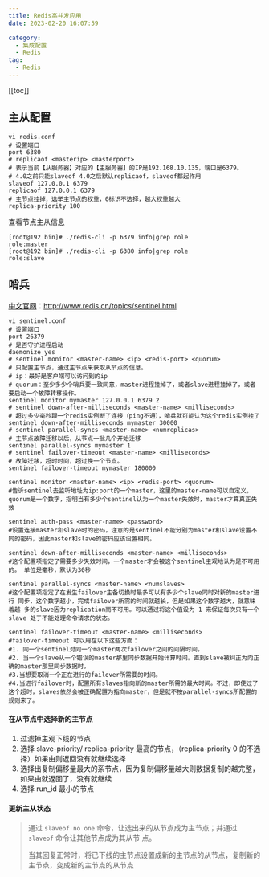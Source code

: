```yaml
---
title: Redis高并发应用
date: 2023-02-20 16:07:59

category: 
  - 集成配置
  - Redis
tag: 
  - Redis
---
```


<!-- more -->

[[toc]]

## 主从配置

```shell
vi redis.conf
# 设置端口
port 6380
# replicaof <masterip> <masterport>
# 表示当前【从服务器】对应的【主服务器】的IP是192.168.10.135，端口是6379。
# 4.0之前只能slaveof 4.0之后默认replicaof，slaveof都起作用
slaveof 127.0.0.1 6379
replicaof 127.0.0.1 6379
# 主节点挂掉，选举主节点的权重，0标识不选择，越大权重越大
replica-priority 100
```

查看节点主从信息

```shell
[root@192 bin]# ./redis-cli -p 6379 info|grep role
role:master
[root@192 bin]# ./redis-cli -p 6380 info|grep role
role:slave
```

## 哨兵

[中文官网](http://www.redis.cn/topics/sentinel.html)：http://www.redis.cn/topics/sentinel.html

```shell
vi sentinel.conf
# 设置端口
port 26379
# 是否守护进程启动
daemonize yes
# sentinel monitor <master-name> <ip> <redis-port> <quorum>
# 只配置主节点，通过主节点来获取从节点的信息。
# ip：最好是客户端可以访问到的ip
# quorum：至少多少个哨兵要一致同意，master进程挂掉了，或者slave进程挂掉了，或者要启动一个故障转移操作。
sentinel monitor mymaster 127.0.0.1 6379 2
# sentinel down-after-milliseconds <master-name> <milliseconds>
# 超过多少毫秒跟一个redis实例断了连接（ping不通），哨兵就可能认为这个redis实例挂了
sentinel down-after-milliseconds mymaster 30000
# sentinel parallel-syncs <master-name> <numreplicas>
# 主节点故障迁移以后，从节点一批几个开始迁移
sentinel parallel-syncs mymaster 1
# sentinel failover-timeout <master-name> <milliseconds>
# 故障迁移，超时时间，超过换一个节点。
sentinel failover-timeout mymaster 180000
```

```shell
sentinel monitor <master-name> <ip> <redis-port> <quorum>
#告诉sentinel去监听地址为ip:port的一个master，这里的master-name可以自定义，quorum是一个数字，指明当有多少个sentinel认为一个master失效时，master才算真正失效

sentinel auth-pass <master-name> <password>
#设置连接master和slave时的密码，注意的是sentinel不能分别为master和slave设置不同的密码，因此master和slave的密码应该设置相同。

sentinel down-after-milliseconds <master-name> <milliseconds>
#这个配置项指定了需要多少失效时间，一个master才会被这个sentinel主观地认为是不可用的。 单位是毫秒，默认为30秒

sentinel parallel-syncs <master-name> <numslaves> 
#这个配置项指定了在发生failover主备切换时最多可以有多少个slave同时对新的master进行 同步，这个数字越小，完成failover所需的时间就越长，但是如果这个数字越大，就意味着越 多的slave因为replication而不可用。可以通过将这个值设为 1 来保证每次只有一个slave 处于不能处理命令请求的状态。

sentinel failover-timeout <master-name> <milliseconds>
#failover-timeout 可以用在以下这些方面：    
#1. 同一个sentinel对同一个master两次failover之间的间隔时间。  
#2. 当一个slave从一个错误的master那里同步数据开始计算时间。直到slave被纠正为向正确的master那里同步数据时。   
#3.当想要取消一个正在进行的failover所需要的时间。   
#4.当进行failover时，配置所有slaves指向新的master所需的最大时间。不过，即使过了这个超时，slaves依然会被正确配置为指向master，但是就不按parallel-syncs所配置的规则来了。
```

#### 在从节点中选择新的主节点

1. 过滤掉主观下线的节点
2. 选择 slave-priority/ replica-priority 最高的节点，（replica-priority 0 的不选择）如果由则返回没有就继续选择
3. 选择出复制偏移量最大的系节点，因为复制偏移量越大则数据复制的越完整，如果由就返回了，没有就继续
4. 选择 run_id 最小的节点

#### 更新主从状态

> 通过 `slaveof no one` 命令，让选出来的从节点成为主节点；并通过 `slaveof` 命令让其他节点成为其从节 点。
>
> 当其回复正常时，将已下线的主节点设置成新的主节点的从节点，复制新的主节点，变成新的主节点的从节点
